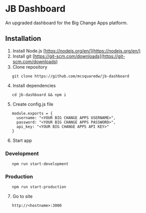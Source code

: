 # JB Dashboard
An upgraded dashboard for the Big Change Apps platform.

## Installation
1. Install Node.js [https://nodejs.org/en/](https://nodejs.org/en/)
2. Install git [https://git-scm.com/downloads](https://git-scm.com/downloads)
3. Clone repository
```
   git clone https://github.com/mcsquaredw/jb-dashboard
```
4. Install dependencies
```
   cd jb-dashboard && npm i
```
5. Create config.js file
```
   module.exports = {
     username: "<YOUR BIG CHANGE APPS USERNAME>",
     password: "<YOUR BIG CHANGE APPS PASSWORD>",
     api_key: "<YOUR BIG CHANGE APPS API KEY>"
   }
```
6. Start app
### Development
```
   npm run start-development
```
### Production
```
   npm run start-production
```
7. Go to site
```
   http://<hostname>:3000
```
